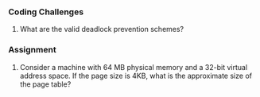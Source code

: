### Coding Challenges

1) What are the valid deadlock prevention schemes?


### Assignment

1) Consider a machine with 64 MB physical memory and a 32-bit virtual address space. If the page size is 4KB, what is the approximate size of the page table? 
